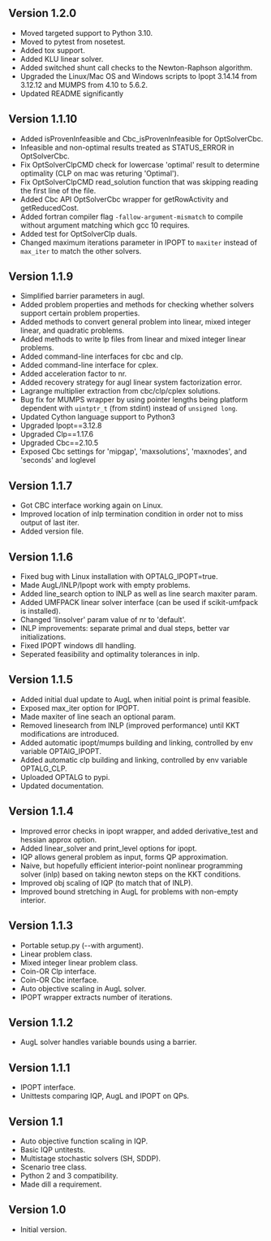 Version 1.2.0
-------------
* Moved targeted support to Python 3.10.
* Moved to pytest from nosetest.
* Added tox support.
* Added KLU linear solver.
* Added switched shunt call checks to the Newton-Raphson algorithm.
* Upgraded the Linux/Mac OS and Windows scripts to Ipopt 3.14.14 from 3.12.12 and MUMPS from 4.10 to 5.6.2.
* Updated README significantly

Version 1.1.10
--------------
* Added isProvenInfeasible and Cbc_isProvenInfeasible for OptSolverCbc.
* Infeasible and non-optimal results treated as STATUS_ERROR in OptSolverCbc.
* Fix OptSolverClpCMD check for lowercase 'optimal' result to determine optimality (CLP on mac was returing 'Optimal').
* Fix OptSolverClpCMD read_solution function that was skipping reading the first line of the file.
* Added Cbc API OptSolverCbc wrapper for getRowActivity and getReducedCost.
* Added fortran compiler flag `-fallow-argument-mismatch` to compile without argument matching which gcc 10 requires.
* Added test for OptSolverClp duals.
* Changed maximum iterations parameter in IPOPT to `maxiter` instead of `max_iter` to match the other solvers.

Version 1.1.9
-------------
* Simplified barrier parameters in augl.
* Added problem properties and methods for checking whether solvers support certain problem properties.
* Added methods to convert general problem into linear, mixed integer linear, and quadratic problems.
* Added methods to write lp files from linear and mixed integer linear problems.
* Added command-line interfaces for cbc and clp.
* Added command-line interface for cplex.
* Added acceleration factor to nr.
* Added recovery strategy for augl linear system factorization error.
* Lagrange multiplier extraction from cbc/clp/cplex solutions.
* Bug fix for MUMPS wrapper by using pointer lengths being platform dependent with `uintptr_t` (from stdint) instead of `unsigned long`.
* Updated Cython language support to Python3
* Upgraded Ipopt==3.12.8
* Upgraded Clp==1.17.6
* Upgraded Cbc==2.10.5
* Exposed Cbc settings for 'mipgap', 'maxsolutions', 'maxnodes', and 'seconds' and loglevel

Version 1.1.7
-------------
- Got CBC interface working again on Linux.
- Improved location of inlp termination condition in order not to miss output of last iter.
- Added version file.

Version 1.1.6
-------------
* Fixed bug with Linux installation with OPTALG_IPOPT=true.
* Made AugL/INLP/Ipopt work with empty problems.
* Added line_search option to INLP as well as line search maxiter param.
* Added UMFPACK linear solver interface (can be used if scikit-umfpack is installed).
* Changed 'linsolver' param value of nr to 'default'.
* INLP improvements: separate primal and dual steps, better var initializations.
* Fixed IPOPT windows dll handling.
* Seperated feasibility and optimality tolerances in inlp.

Version 1.1.5
-------------
* Added initial dual update to AugL when initial point is primal feasible.
* Exposed max_iter option for IPOPT.
* Made maxiter of line seach an optional param.
* Removed linesearch from INLP (improved performance) until KKT modifications are introduced.
* Added automatic ipopt/mumps building and linking, controlled by env variable OPTAlG_IPOPT.
* Added automatic clp building and linking, controlled by env variable OPTALG_CLP.
* Uploaded OPTALG to pypi.
* Updated documentation.

Version 1.1.4
-------------
* Improved error checks in ipopt wrapper, and added derivative_test and hessian approx option.
* Added linear_solver and print_level options for ipopt.
* IQP allows general problem as input, forms QP approximation.
* Naive, but hopefully efficient interior-point nonlinear programming solver (inlp) based on taking newton steps on the KKT conditions.
* Improved obj scaling of IQP (to match that of INLP).
* Improved bound stretching in AugL for problems with non-empty interior.

Version 1.1.3
-------------
* Portable setup.py (--with argument).
* Linear problem class.
* Mixed integer linear problem class.
* Coin-OR Clp interface.
* Coin-OR Cbc interface.
* Auto objective scaling in AugL solver.
* IPOPT wrapper extracts number of iterations.

Version 1.1.2
-------------
* AugL solver handles variable bounds using a barrier.

Version 1.1.1
-------------
* IPOPT interface.
* Unittests comparing IQP, AugL and IPOPT on QPs.

Version 1.1
-----------
* Auto objective function scaling in IQP.
* Basic IQP untitests.
* Multistage stochastic solvers (SH, SDDP).
* Scenario tree class.
* Python 2 and 3 compatibility.
* Made dill a requirement.

Version 1.0
-----------
* Initial version.
